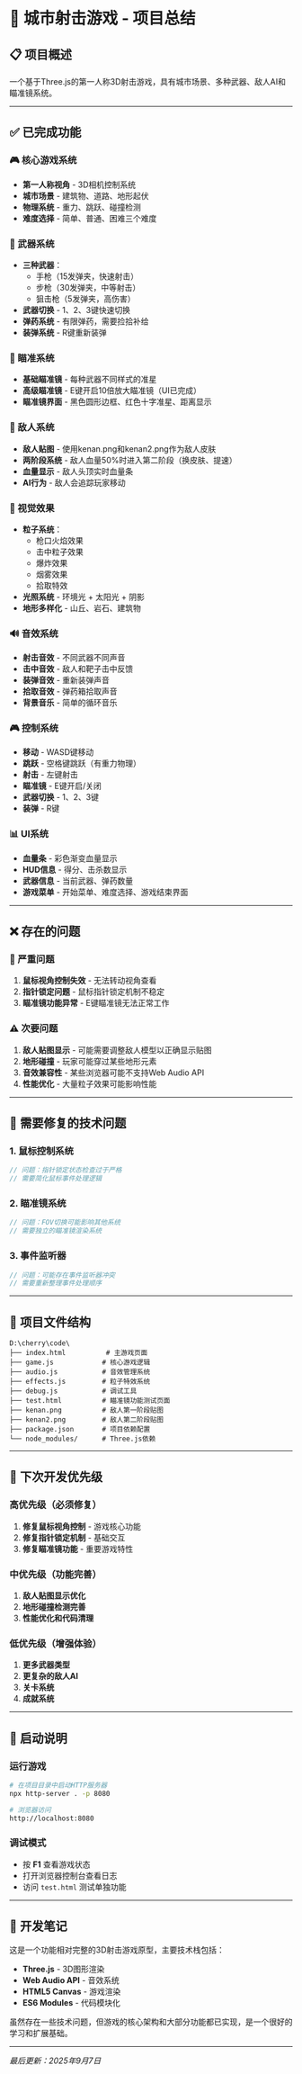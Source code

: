 # 🎯 城市射击游戏 - 项目总结

## 📋 项目概述
一个基于Three.js的第一人称3D射击游戏，具有城市场景、多种武器、敌人AI和瞄准镜系统。

---

## ✅ 已完成功能

### 🎮 核心游戏系统
- **第一人称视角** - 3D相机控制系统
- **城市场景** - 建筑物、道路、地形起伏
- **物理系统** - 重力、跳跃、碰撞检测
- **难度选择** - 简单、普通、困难三个难度

### 🔫 武器系统
- **三种武器**：
  - 手枪（15发弹夹，快速射击）
  - 步枪（30发弹夹，中等射击）
  - 狙击枪（5发弹夹，高伤害）
- **武器切换** - 1、2、3键快速切换
- **弹药系统** - 有限弹药，需要捡拾补给
- **装弹系统** - R键重新装弹

### 🎯 瞄准系统
- **基础瞄准镜** - 每种武器不同样式的准星
- **高级瞄准镜** - E键开启10倍放大瞄准镜（UI已完成）
- **瞄准镜界面** - 黑色圆形边框、红色十字准星、距离显示

### 👾 敌人系统
- **敌人贴图** - 使用kenan.png和kenan2.png作为敌人皮肤
- **两阶段系统** - 敌人血量50%时进入第二阶段（换皮肤、提速）
- **血量显示** - 敌人头顶实时血量条
- **AI行为** - 敌人会追踪玩家移动

### 🎨 视觉效果
- **粒子系统**：
  - 枪口火焰效果
  - 击中粒子效果
  - 爆炸效果
  - 烟雾效果
  - 拾取特效
- **光照系统** - 环境光 + 太阳光 + 阴影
- **地形多样化** - 山丘、岩石、建筑物

### 🔊 音效系统
- **射击音效** - 不同武器不同声音
- **击中音效** - 敌人和靶子击中反馈
- **装弹音效** - 重新装弹声音
- **拾取音效** - 弹药箱拾取声音
- **背景音乐** - 简单的循环音乐

### 🎮 控制系统
- **移动** - WASD键移动
- **跳跃** - 空格键跳跃（有重力物理）
- **射击** - 左键射击
- **瞄准镜** - E键开启/关闭
- **武器切换** - 1、2、3键
- **装弹** - R键

### 📊 UI系统
- **血量条** - 彩色渐变血量显示
- **HUD信息** - 得分、击杀数显示
- **武器信息** - 当前武器、弹药数量
- **游戏菜单** - 开始菜单、难度选择、游戏结束界面

---

## ❌ 存在的问题

### 🚨 严重问题
1. **鼠标视角控制失效** - 无法转动视角查看
2. **指针锁定问题** - 鼠标指针锁定机制不稳定
3. **瞄准镜功能异常** - E键瞄准镜无法正常工作

### ⚠️ 次要问题
1. **敌人贴图显示** - 可能需要调整敌人模型以正确显示贴图
2. **地形碰撞** - 玩家可能穿过某些地形元素
3. **音效兼容性** - 某些浏览器可能不支持Web Audio API
4. **性能优化** - 大量粒子效果可能影响性能

---

## 🔧 需要修复的技术问题

### 1. 鼠标控制系统
```javascript
// 问题：指针锁定状态检查过于严格
// 需要简化鼠标事件处理逻辑
```

### 2. 瞄准镜系统
```javascript
// 问题：FOV切换可能影响其他系统
// 需要独立的瞄准镜渲染系统
```

### 3. 事件监听器
```javascript
// 问题：可能存在事件监听器冲突
// 需要重新整理事件处理顺序
```

---

## 📁 项目文件结构

```
D:\cherry\code\
├── index.html          # 主游戏页面
├── game.js            # 核心游戏逻辑
├── audio.js           # 音效管理系统
├── effects.js         # 粒子特效系统
├── debug.js           # 调试工具
├── test.html          # 瞄准镜功能测试页面
├── kenan.png          # 敌人第一阶段贴图
├── kenan2.png         # 敌人第二阶段贴图
├── package.json       # 项目依赖配置
└── node_modules/      # Three.js依赖
```

---

## 🎯 下次开发优先级

### 高优先级（必须修复）
1. **修复鼠标视角控制** - 游戏核心功能
2. **修复指针锁定机制** - 基础交互
3. **修复瞄准镜功能** - 重要游戏特性

### 中优先级（功能完善）
1. **敌人贴图显示优化**
2. **地形碰撞检测完善**
3. **性能优化和代码清理**

### 低优先级（增强体验）
1. **更多武器类型**
2. **更复杂的敌人AI**
3. **关卡系统**
4. **成就系统**

---

## 🚀 启动说明

### 运行游戏
```bash
# 在项目目录中启动HTTP服务器
npx http-server . -p 8080

# 浏览器访问
http://localhost:8080
```

### 调试模式
- 按 **F1** 查看游戏状态
- 打开浏览器控制台查看日志
- 访问 `test.html` 测试单独功能

---

## 📝 开发笔记

这是一个功能相对完整的3D射击游戏原型，主要技术栈包括：
- **Three.js** - 3D图形渲染
- **Web Audio API** - 音效系统
- **HTML5 Canvas** - 游戏渲染
- **ES6 Modules** - 代码模块化

虽然存在一些技术问题，但游戏的核心架构和大部分功能都已实现，是一个很好的学习和扩展基础。

---

*最后更新：2025年9月7日*